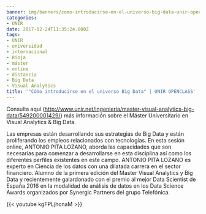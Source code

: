 ```yaml
---
banner: img/banners/como-introducirse-en-el-universo-big-data-unir-openclass.jpg
categories:
- UNIR
date: 2017-02-24T11:35:24.000Z
tags:
- UNIR
- universidad
- internacional
- Rioja
- máster
- online
- distancia
- Big Data
- Visual Analytics
title: '"Cómo introducirse en el universo Big Data" | UNIR OPENCLASS'
---
```


Consulta aquí (http://www.unir.net/ingenieria/master-visual-analytics-big-data/549200001429/) más información sobre el Máster Universitario en Visual Analytics & Big Data.

Las empresas están desarrollando sus estrategias de Big Data y están proliferando los empleos relacionados con tecnologías. En esta sesión online, ANTONIO PITA LOZANO, aborda las capacidades que son necesarias para comenzar a desarrollarse en esta disciplina así como los diferentes perfiles existentes en este campo.
ANTONIO PITA LOZANO es experto en Ciencia de los datos con una dilatada carrera en el sector financiero. Alumno de la primera edición del Master Visual Analytics y Big Data y recientemente galardonado con el premio al mejor Data Scientist de España 2016 en la modalidad de análisis de datos en los Data Science Awards organizados por Synergic Partners del grupo Telefónica.

{{< youtube kgFPLjhcnaM >}}

